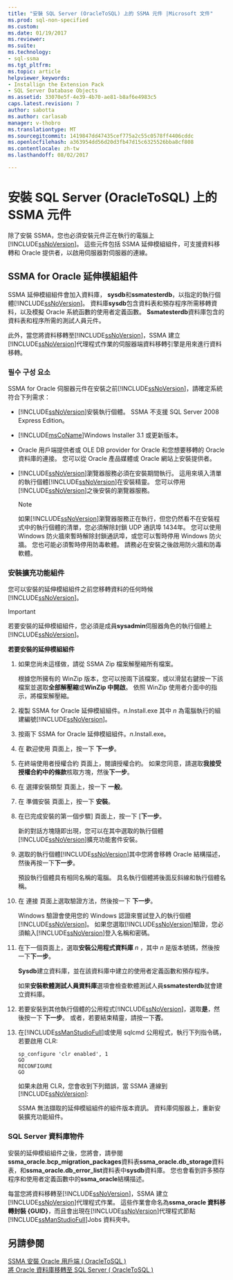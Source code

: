 ```yaml
---
title: "安裝 SQL Server (OracleToSQL) 上的 SSMA 元件 |Microsoft 文件"
ms.prod: sql-non-specified
ms.custom: 
ms.date: 01/19/2017
ms.reviewer: 
ms.suite: 
ms.technology:
- sql-ssma
ms.tgt_pltfrm: 
ms.topic: article
helpviewer_keywords:
- Installign the Extension Pack
- SQL Server Database Objects
ms.assetid: 33070e5f-4e39-4b70-ae81-b8af6e4983c5
caps.latest.revision: 7
author: sabotta
ms.author: carlasab
manager: v-thobro
ms.translationtype: MT
ms.sourcegitcommit: 1419847dd47435cef775a2c55c0578ff4406cddc
ms.openlocfilehash: a363954dd56d20d3fb47d15c6325526bba8cf808
ms.contentlocale: zh-tw
ms.lasthandoff: 08/02/2017

---
```

# <a name="installing-ssma-components-on-sql-server-oracletosql"></a>安裝 SQL Server (OracleToSQL) 上的 SSMA 元件
除了安裝 SSMA，您也必須安裝元件正在執行的電腦上[!INCLUDE[ssNoVersion](../../includes/ssnoversion_md.md)]。 這些元件包括 SSMA 延伸模組組件，可支援資料移轉和 Oracle 提供者，以啟用伺服器對伺服器的連線。  
  
## <a name="ssma-for-oracle-extension-pack"></a>SSMA for Oracle 延伸模組組件  
SSMA 延伸模組組件會加入資料庫， **sysdb**和**ssmatesterdb**，以指定的執行個體[!INCLUDE[ssNoVersion](../../includes/ssnoversion_md.md)]。 資料庫**sysdb**包含資料表和預存程序所需移轉資料，以及模擬 Oracle 系統函數的使用者定義函數。 **Ssmatesterdb**資料庫包含的資料表和程序所需的測試人員元件。  
  
此外，當您將資料移轉至[!INCLUDE[ssNoVersion](../../includes/ssnoversion_md.md)]，SSMA 建立[!INCLUDE[ssNoVersion](../../includes/ssnoversion_md.md)]代理程式作業的伺服器端資料移轉引擎是用來進行資料移轉。  
  
### <a name="prerequisites"></a>필수 구성 요소  
SSMA for Oracle 伺服器元件在安裝之前[!INCLUDE[ssNoVersion](../../includes/ssnoversion_md.md)]，請確定系統符合下列需求：  
  
-   [!INCLUDE[ssNoVersion](../../includes/ssnoversion_md.md)]安裝執行個體。 SSMA 不支援 SQL Server 2008 Express Edition。  
  
-   [!INCLUDE[msCoName](../../includes/msconame_md.md)]Windows Installer 3.1 或更新版本。  
  
-   Oracle 用戶端提供者或 OLE DB provider for Oracle 和您想要移轉的 Oracle 資料庫的連接。 您可以從 Oracle 產品媒體或 Oracle 網站上安裝提供者。  
  
-   [!INCLUDE[ssNoVersion](../../includes/ssnoversion_md.md)]瀏覽器服務必須在安裝期間執行。 這用來填入清單的執行個體[!INCLUDE[ssNoVersion](../../includes/ssnoversion_md.md)]在安裝精靈。 您可以停用[!INCLUDE[ssNoVersion](../../includes/ssnoversion_md.md)]之後安裝的瀏覽器服務。  
  
    > [!NOTE]  
    > 如果[!INCLUDE[ssNoVersion](../../includes/ssnoversion_md.md)]瀏覽器服務正在執行，但您仍然看不在安裝程式中的執行個體的清單，您必須解除封鎖 UDP 通訊埠 1434年。 您可以使用 Windows 防火牆來暫時解除封鎖通訊埠，或您可以暫時停用 Windows 防火牆。 您也可能必須暫時停用防毒軟體。 請務必在安裝之後啟用防火牆和防毒軟體。  
  
### <a name="installing-the-extension-pack"></a>安裝擴充功能組件  
您可以安裝的延伸模組組件之前您移轉資料的任何時候[!INCLUDE[ssNoVersion](../../includes/ssnoversion_md.md)]。  
  
> [!IMPORTANT]  
> 若要安裝的延伸模組組件，您必須是成員**sysadmin**伺服器角色的執行個體上[!INCLUDE[ssNoVersion](../../includes/ssnoversion_md.md)]。  
  
**若要安裝的延伸模組組件**  
  
1.  如果您尚未這樣做，請從 SSMA Zip 檔案解壓縮所有檔案。  
  
    根據您所擁有的 WinZip 版本，您可以按兩下該檔案，或以滑鼠右鍵按一下該檔案並選取**全部解壓縮**或**WinZip 中開啟**。 依照 WinZip 使用者介面中的指示，將檔案解壓縮。  
  
2.  複製 SSMA for Oracle 延伸模組組件。*n*.Install.exe 其中 *n* 為電腦執行的組建編號[!INCLUDE[ssNoVersion](../../includes/ssnoversion_md.md)]。  
  
3.  按兩下 SSMA for Oracle 延伸模組組件。*n*.Install.exe。  
  
4.  在 歡迎使用 頁面上，按一下 **下一步**。  
  
5.  在終端使用者授權合約 頁面上，閱讀授權合約。 如果您同意，請選取**我接受授權合約中的條款**核取方塊，然後**下一步**。  
  
6.  在 選擇安裝類型 頁面上，按一下 **一般**。  
  
7.  在 準備安裝 頁面上，按一下 **安裝**。  
  
8.  在已完成安裝的第一個步驟] 頁面上，按一下 [**下一步**。  
  
    新的對話方塊隨即出現，您可以在其中選取的執行個體[!INCLUDE[ssNoVersion](../../includes/ssnoversion_md.md)]擴充功能套件安裝。  
  
9. 選取的執行個體[!INCLUDE[ssNoVersion](../../includes/ssnoversion_md.md)]其中您將會移轉 Oracle 結構描述，然後再按一下**下一步**。  
  
    預設執行個體具有相同名稱的電腦。 具名執行個體將後面反斜線和執行個體名稱。  
  
10. 在 連接 頁面上選取驗證方法，然後按一下 **下一步**。  
  
    Windows 驗證會使用您的 Windows 認證來嘗試登入的執行個體[!INCLUDE[ssNoVersion](../../includes/ssnoversion_md.md)]。 如果您選取[!INCLUDE[ssNoVersion](../../includes/ssnoversion_md.md)]驗證，您必須輸入[!INCLUDE[ssNoVersion](../../includes/ssnoversion_md.md)]登入名稱和密碼。  
  
11. 在下一個頁面上，選取**安裝公用程式資料庫**  *n* ，其中 *n* 是版本號碼，然後按一下**下一步**。  
  
    **Sysdb**建立資料庫，並在該資料庫中建立的使用者定義函數和預存程序。  
  
    如果**安裝軟體測試人員資料庫**選項會檢查軟體測試人員**ssmatesterdb**就會建立資料庫。  
  
12. 若要安裝到其他執行個體的公用程式[!INCLUDE[ssNoVersion](../../includes/ssnoversion_md.md)]，選取**是**，然後按一下 **下一步**。 或者，若要結束精靈，請按一下**否**。  
  
13. 在[!INCLUDE[ssManStudioFull](../../includes/ssmanstudiofull_md.md)]或使用 sqlcmd 公用程式，執行下列指令碼，若要啟用 CLR:  
  
    ```  
    sp_configure 'clr enabled', 1  
    GO  
    RECONFIGURE  
    GO  
    ```  
    如果未啟用 CLR，您會收到下列錯誤，當 SSMA 連線到[!INCLUDE[ssNoVersion](../../includes/ssnoversion_md.md)]:  
  
    SSMA 無法擷取的延伸模組組件的組件版本資訊。 資料庫伺服器上，重新安裝擴充功能組件。  
  
### <a name="sql-server-database-objects"></a>SQL Server 資料庫物件  
安裝的延伸模組組件之後，您將會，請參閱**ssma_oracle.bcp_migration_packages**資料表**ssma_oracle.db_storage**資料表，和**ssma_oracle.db_error_list**資料表中**sysdb**資料庫。 您也會看到許多預存程序和使用者定義函數中的**ssma_oracle**結構描述。  
  
每當您將資料移轉至[!INCLUDE[ssNoVersion](../../includes/ssnoversion_md.md)]，SSMA 建立[!INCLUDE[ssNoVersion](../../includes/ssnoversion_md.md)]代理程式作業。 這些作業會命名為**ssma_oracle 資料移轉封裝 {GUID}**，而且會出現在[!INCLUDE[ssNoVersion](../../includes/ssnoversion_md.md)]代理程式節點[!INCLUDE[ssManStudioFull](../../includes/ssmanstudiofull_md.md)]Jobs 資料夾中。  
  
## <a name="see-also"></a>另請參閱  
[SSMA 安裝 Oracle 用戶端 &#40; OracleToSQL &#41;](../../ssma/oracle/installing-ssma-for-oracle-client-oracletosql.md)  
[將 Oracle 資料庫移轉至 SQL Server &#40; OracleToSQL &#41;](../../ssma/oracle/migrating-oracle-databases-to-sql-server-oracletosql.md)  
  

